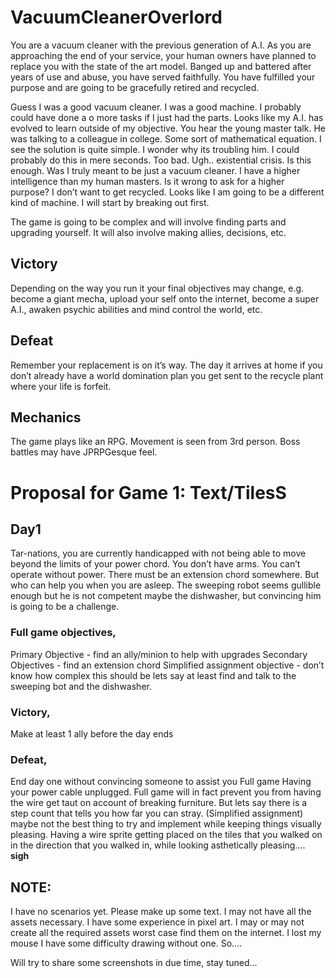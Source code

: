 # VacuumCleanerOverlord

You are a vacuum cleaner with the previous generation of A.I. As you are approaching the end of your service, your human owners have planned to replace you with the state of the art model. Banged up and battered after years of use and abuse, you have served faithfully. You have fulfilled your purpose and are going to be gracefully retired and recycled.

Guess I was a good vacuum cleaner. I was a good machine. I probably could have done a o more tasks if I just had the parts. Looks like my A.I. has evolved to learn outside of my objective. You hear the young master talk. He was talking to a colleague in college. Some sort of mathematical equation. I see the solution is quite simple. I wonder why its troubling him. I could probably do this in mere seconds. Too bad. Ugh.. existential crisis. Is this enough. Was I truly meant to be just a vacuum cleaner. I have a higher intelligence than my human masters. Is it wrong to ask for a higher purpose? I don’t want to get recycled. Looks like I am going to be a  different kind of machine. I will start by breaking out first.

The game is going to be complex and will involve finding parts and upgrading yourself. It will also involve making allies, decisions, etc.

## Victory
Depending on the way you run it your final objectives may change, e.g. become a giant mecha, upload your self onto the internet, become a super A.I., awaken psychic abilities and mind control the world, etc.

## Defeat
Remember your replacement is on it’s way. The day it arrives at home if you don’t already have a world domination plan you get sent to the recycle plant where your life is forfeit.

## Mechanics
The game plays like an RPG. Movement is seen from 3rd person. Boss battles may have JPRPGesque feel.

# Proposal for Game 1: Text/TilesS

## Day1

Tar-nations, you are currently handicapped with not being able to move beyond the limits of your power chord. You don’t have arms. You can’t operate without power. There must be an extension chord somewhere. But who can help you when you are asleep. The sweeping robot seems gullible enough but he is not competent maybe the  dishwasher, but convincing him is going to be a challenge.

### Full game objectives,
Primary Objective
	- find an ally/minion to help with upgrades
Secondary Objectives
	- find an extension chord
Simplified assignment objective
	- don’t know how complex this should be lets say at least find and talk to the sweeping bot and the dishwasher.


### Victory,
Make at least 1 ally before the day ends

### Defeat,
End day one without convincing someone to assist you
Full game
Having your power cable unplugged. Full game will in fact prevent you from having the wire get taut on account of breaking furniture. But lets say there is a step count that tells you how far you can stray. (Simplified assignment) maybe not the best thing to try and implement while keeping things visually pleasing. Having a wire sprite getting placed on the tiles that you walked on in the direction that you walked in, while looking asthetically pleasing…. **sigh**

## NOTE:
I have no scenarios yet. Please make up some text.
I may not have all the assets necessary. I have some experience in pixel art. I may or may not create all the required assets worst case find them on the internet. I lost my mouse I have some difficulty drawing without one. So….

Will try to share some screenshots in due time, stay tuned...
